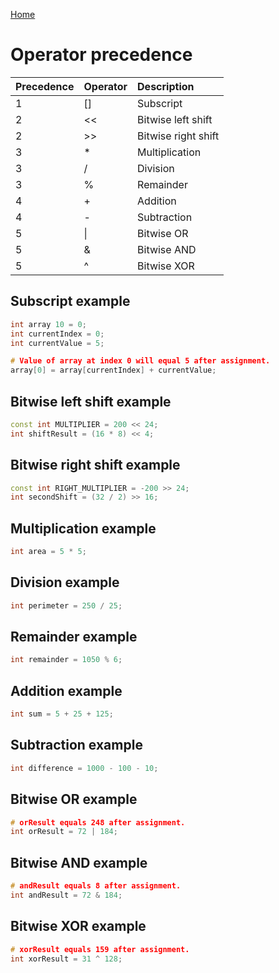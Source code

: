 [Home](https://puckowski.github.io/concert/)

# Operator precedence
  
| Precedence | Operator | Description                 |
|:-----------|:---------|:----------------------------|
|1           |[]        |Subscript                    |
|2           |<<        |Bitwise left shift           |
|2           |>>        |Bitwise right shift          |
|3           |*         |Multiplication               |
|3           |/         |Division                     |
|3           |%         |Remainder                    |
|4           |+         |Addition                     |
|4           |-         |Subtraction                  |
|5           |\|        |Bitwise OR                   |
|5           |&         |Bitwise AND                  |
|5           |^         |Bitwise XOR                  |

## Subscript example

```cpp
int array 10 = 0;
int currentIndex = 0;
int currentValue = 5;

# Value of array at index 0 will equal 5 after assignment.
array[0] = array[currentIndex] + currentValue;
```

## Bitwise left shift example

```cpp
const int MULTIPLIER = 200 << 24;
int shiftResult = (16 * 8) << 4;
```

## Bitwise right shift example

```cpp
const int RIGHT_MULTIPLIER = -200 >> 24;
int secondShift = (32 / 2) >> 16;
```

## Multiplication example

```cpp
int area = 5 * 5;
```

## Division example

```cpp
int perimeter = 250 / 25;
```

## Remainder example

```cpp
int remainder = 1050 % 6;
```

## Addition example

```cpp
int sum = 5 + 25 + 125;
```

## Subtraction example

```cpp
int difference = 1000 - 100 - 10;
```

## Bitwise OR example

```cpp
# orResult equals 248 after assignment.
int orResult = 72 | 184;
```

## Bitwise AND example

```cpp
# andResult equals 8 after assignment.
int andResult = 72 & 184;
```

## Bitwise XOR example

```cpp
# xorResult equals 159 after assignment.
int xorResult = 31 ^ 128;
```
